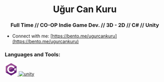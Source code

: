 <h1 align="center">Uğur Can Kuru</h1>
<h3 align="center">Full Time // CO-OP Indie Game Dev. // 3D - 2D // C# // Unity</h3>

- Connect with me: [https://bento.me/ugurcankuru](https://bento.me/ugurcankuru)

<h3 align="left">Languages and Tools:</h3>
<p align="left"> <a href="https://www.w3schools.com/cs/" target="_blank" rel="noreferrer"> <img src="https://raw.githubusercontent.com/devicons/devicon/master/icons/csharp/csharp-original.svg" alt="csharp" width="40" height="40"/> </a> <a href="https://unity.com/" target="_blank" rel="noreferrer"> <img src="https://www.vectorlogo.zone/logos/unity3d/unity3d-icon.svg" alt="unity" width="40" height="40"/> </a> </p>
